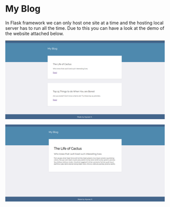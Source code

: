 
# My Blog

In Flask framework we can only host one site at a time and the hosting local server has to run all the time. Due to this you can have a look at the demo of the website attached below.

![App Screenshot](https://github.com/arjunan-k/My_Blog/blob/master/static/css/blogpage1.png?raw=true)

![App Screenshot](https://github.com/arjunan-k/My_Blog/blob/master/static/css/blogpage2.png?raw=true)
